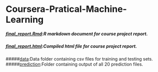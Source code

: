 # Coursera-Pratical-Machine-Learning
##### [final_report.Rmd](https://github.com/Jiahua-Jiang/Coursera-Pratical-Machine-Learning/blob/master/final_report.Rmd):R markdown document for course project report.
##### [final_report.html](https://github.com/Jiahua-Jiang/Coursera-Pratical-Machine-Learning/blob/master/final_report.html):Compiled html file for course project report.
#####[data](https://github.com/Jiahua-Jiang/Coursera-Pratical-Machine-Learning/tree/master/data):Data folder containing csv files for training and testing sets.
#####[prediction](https://github.com/Jiahua-Jiang/Coursera-Pratical-Machine-Learning/tree/master/Prediction):Folder containing output of all 20 prediction files.

